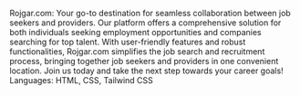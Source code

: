 Rojgar.com: Your go-to destination for seamless collaboration between job seekers and providers.
Our platform offers a comprehensive solution for both individuals seeking employment opportunities and companies searching for top talent. With user-friendly features and robust functionalities, Rojgar.com simplifies the job search and recruitment process, bringing together job seekers and providers in one convenient location. Join us today and take the next step towards your career goals!
Languages: HTML, CSS, Tailwind CSS

